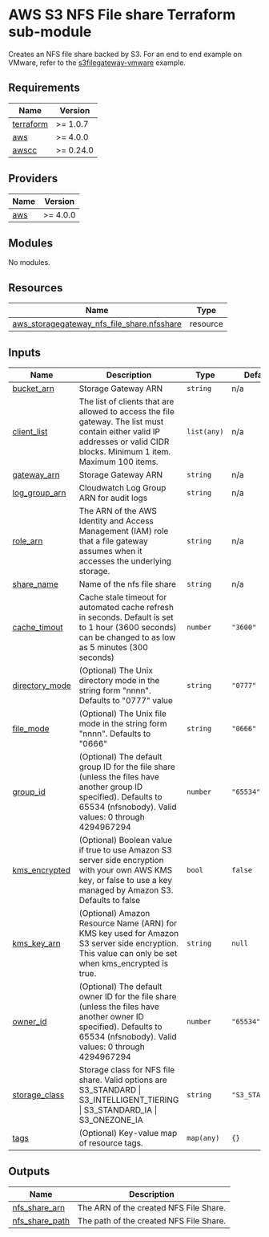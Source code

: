 <!-- BEGIN_TF_DOCS -->
# AWS S3 NFS File share Terraform sub-module

Creates an NFS file share backed by S3. For an end to end example on VMware, refer to the [s3filegateway-vmware](../../examples/s3filegateway-vmware/) example.

## Requirements

| Name | Version |
|------|---------|
| <a name="requirement_terraform"></a> [terraform](#requirement\_terraform) | >= 1.0.7 |
| <a name="requirement_aws"></a> [aws](#requirement\_aws) | >= 4.0.0 |
| <a name="requirement_awscc"></a> [awscc](#requirement\_awscc) | >= 0.24.0 |

## Providers

| Name | Version |
|------|---------|
| <a name="provider_aws"></a> [aws](#provider\_aws) | >= 4.0.0 |

## Modules

No modules.

## Resources

| Name | Type |
|------|------|
| [aws_storagegateway_nfs_file_share.nfsshare](https://registry.terraform.io/providers/hashicorp/aws/latest/docs/resources/storagegateway_nfs_file_share) | resource |

## Inputs

| Name | Description | Type | Default | Required |
|------|-------------|------|---------|:--------:|
| <a name="input_bucket_arn"></a> [bucket\_arn](#input\_bucket\_arn) | Storage Gateway ARN | `string` | n/a | yes |
| <a name="input_client_list"></a> [client\_list](#input\_client\_list) | The list of clients that are allowed to access the file gateway. The list must contain either valid IP addresses or valid CIDR blocks. Minimum 1 item. Maximum 100 items. | `list(any)` | n/a | yes |
| <a name="input_gateway_arn"></a> [gateway\_arn](#input\_gateway\_arn) | Storage Gateway ARN | `string` | n/a | yes |
| <a name="input_log_group_arn"></a> [log\_group\_arn](#input\_log\_group\_arn) | Cloudwatch Log Group ARN for audit logs | `string` | n/a | yes |
| <a name="input_role_arn"></a> [role\_arn](#input\_role\_arn) | The ARN of the AWS Identity and Access Management (IAM) role that a file gateway assumes when it accesses the underlying storage. | `string` | n/a | yes |
| <a name="input_share_name"></a> [share\_name](#input\_share\_name) | Name of the nfs file share | `string` | n/a | yes |
| <a name="input_cache_timout"></a> [cache\_timout](#input\_cache\_timout) | Cache stale timeout for automated cache refresh in seconds. Default is set to 1 hour (3600 seconds) can be changed to as low as 5 minutes (300 seconds) | `number` | `"3600"` | no |
| <a name="input_directory_mode"></a> [directory\_mode](#input\_directory\_mode) | (Optional) The Unix directory mode in the string form "nnnn". Defaults to "0777" value | `string` | `"0777"` | no |
| <a name="input_file_mode"></a> [file\_mode](#input\_file\_mode) | (Optional) The Unix file mode in the string form "nnnn". Defaults to "0666" | `string` | `"0666"` | no |
| <a name="input_group_id"></a> [group\_id](#input\_group\_id) | (Optional) The default group ID for the file share (unless the files have another group ID specified). Defaults to 65534 (nfsnobody). Valid values: 0 through 4294967294 | `number` | `"65534"` | no |
| <a name="input_kms_encrypted"></a> [kms\_encrypted](#input\_kms\_encrypted) | (Optional) Boolean value if true to use Amazon S3 server side encryption with your own AWS KMS key, or false to use a key managed by Amazon S3. Defaults to false | `bool` | `false` | no |
| <a name="input_kms_key_arn"></a> [kms\_key\_arn](#input\_kms\_key\_arn) | (Optional) Amazon Resource Name (ARN) for KMS key used for Amazon S3 server side encryption. This value can only be set when kms\_encrypted is true. | `string` | `null` | no |
| <a name="input_owner_id"></a> [owner\_id](#input\_owner\_id) | (Optional) The default owner ID for the file share (unless the files have another owner ID specified). Defaults to 65534 (nfsnobody). Valid values: 0 through 4294967294 | `number` | `"65534"` | no |
| <a name="input_storage_class"></a> [storage\_class](#input\_storage\_class) | Storage class for NFS file share. Valid options are S3\_STANDARD \| S3\_INTELLIGENT\_TIERING \| S3\_STANDARD\_IA \| S3\_ONEZONE\_IA | `string` | `"S3_STANDARD"` | no |
| <a name="input_tags"></a> [tags](#input\_tags) | (Optional) Key-value map of resource tags. | `map(any)` | `{}` | no |

## Outputs

| Name | Description |
|------|-------------|
| <a name="output_nfs_share_arn"></a> [nfs\_share\_arn](#output\_nfs\_share\_arn) | The ARN of the created NFS File Share. |
| <a name="output_nfs_share_path"></a> [nfs\_share\_path](#output\_nfs\_share\_path) | The path of the created NFS File Share. |
<!-- END_TF_DOCS -->
